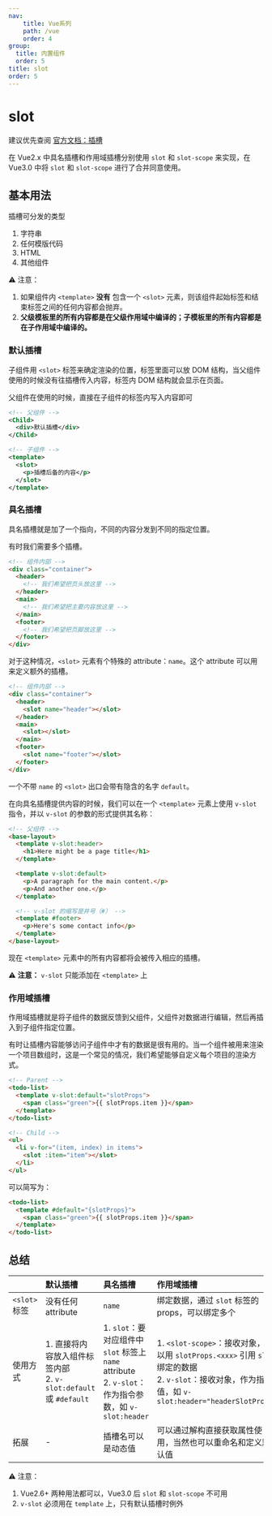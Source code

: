 ```yaml
---
nav:
    title: Vue系列
    path: /vue
    order: 4
group:
  title: 内置组件
  order: 5
title: slot
order: 5
---
```


# slot

建议优先查阅 [官方文档：插槽](https://vue3js.cn/docs/zh/guide/component-slots.html)

在 Vue2.x 中具名插槽和作用域插槽分别使用 `slot` 和 `slot-scope` 来实现，在 Vue3.0 中将 `slot` 和 `slot-scope` 进行了合并同意使用。

## 基本用法

插槽可分发的类型

1. 字符串
2. 任何模版代码
3. HTML
4. 其他组件

⚠️ 注意：

1. 如果组件内 `<template>` **没有** 包含一个 `<slot>` 元素，则该组件起始标签和结束标签之间的任何内容都会抛弃。
2. **父级模板里的所有内容都是在父级作用域中编译的；子模板里的所有内容都是在子作用域中编译的。**

### 默认插槽

子组件用 `<slot>` 标签来确定渲染的位置，标签里面可以放 DOM 结构，当父组件使用的时候没有往插槽传入内容，标签内 DOM 结构就会显示在页面。

父组件在使用的时候，直接在子组件的标签内写入内容即可

```xml
<!-- 父组件 -->
<Child>
  <div>默认插槽</div>
</Child>

<!-- 子组件 -->
<template>
  <slot>
    <p>插槽后备的内容</p>
  </slot>
</template>
```

### 具名插槽

具名插槽就是加了一个指向，不同的内容分发到不同的指定位置。

有时我们需要多个插槽。

```html
<!-- 组件内部 -->
<div class="container">
  <header>
    <!-- 我们希望把页头放这里 -->
  </header>
  <main>
    <!-- 我们希望把主要内容放这里 -->
  </main>
  <footer>
    <!-- 我们希望把页脚放这里 -->
  </footer>
</div>
```

对于这种情况，`<slot>` 元素有个特殊的 attribute：`name`。这个 attribute 可以用来定义额外的插槽。

```html
<!-- 组件内部 -->
<div class="container">
  <header>
    <slot name="header"></slot>
  </header>
  <main>
    <slot></slot>
  </main>
  <footer>
    <slot name="footer"></slot>
  </footer>
</div>
```

一个不带 `name` 的 `<slot>` 出口会带有隐含的名字 `default`。

在向具名插槽提供内容的时候，我们可以在一个 `<template>` 元素上使用 `v-slot` 指令，并以 `v-slot` 的参数的形式提供其名称：

```html
<!-- 父组件 -->
<base-layout>
  <template v-slot:header>
    <h1>Here might be a page title</h1>
  </template>

  <template v-slot:default>
    <p>A paragraph for the main content.</p>
    <p>And another one.</p>
  </template>

  <!-- v-slot 的缩写是井号（#） -->
  <template #footer>
    <p>Here's some contact info</p>
  </template>
</base-layout>
```

现在 `<template>` 元素中的所有内容都将会被传入相应的插槽。

⚠️ **注意：** `v-slot` 只能添加在 `<template>` 上

### 作用域插槽

作用域插槽就是将子组件的数据反馈到父组件，父组件对数据进行编辑，然后再插入到子组件指定位置。

有时让插槽内容能够访问子组件中才有的数据是很有用的。当一个组件被用来渲染一个项目数组时，这是一个常见的情况，我们希望能够自定义每个项目的渲染方式。

```html
<!-- Parent -->
<todo-list>
  <template v-slot:default="slotProps">
    <span class="green">{{ slotProps.item }}</span>
  </template>
</todo-list>

<!-- Child -->
<ul>
  <li v-for="(item, index) in items">
    <slot :item="item"></slot>
  </li>
</ul>
```

可以简写为：

```html
<todo-list>
  <template #default="{slotProps}">
    <span class="green">{{ slotProps.item }}</span>
  </template>
</todo-list>
```

## 总结

|               | 默认插槽                                                           | 具名插槽                                                                                                | 作用域插槽                                                                                                                                              |
| :------------ | :----------------------------------------------------------------- | :------------------------------------------------------------------------------------------------------ | :------------------------------------------------------------------------------------------------------------------------------------------------------ |
| `<slot>` 标签 | 没有任何 attribute                                                 | `name`                                                                                                  | 绑定数据，通过 `slot` 标签的 props，可以绑定多个                                                                                                        |
| 使用方式      | 1. 直接将内容放入组件标签内部<br>2. `v-slot:default` 或 `#default` | 1. `slot`：要对应组件中 `slot` 标签上 `name` attribute<br>2. `v-slot`：作为指令参数，如 `v-slot:header` | 1. `<slot-scope>`：接收对象，可以用 `slotProps.<xxx>` 引用 `slot` 绑定的数据<br>2. `v-slot`：接收对象，作为指令值，如 `v-slot:header="headerSlotProps"` |
| 拓展          | -                                                                  | 插槽名可以是动态值                                                                                      | 可以通过解构直接获取属性使用，当然也可以重命名和定义默认值                                                                                              |

⚠️ 注意：

1. Vue2.6+ 两种用法都可以，Vue3.0 后 `slot` 和 `slot-scope` 不可用
2. `v-slot` 必须用在 `template` 上，只有默认插槽时例外
